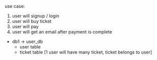use case: 
1. user will signup / login 
1. user will buy ticket
1. user will pay
1. user will get an email after payment is complete

- db1 -> user_db
    - user table
    - ticket table [1 user will have many ticket, ticket belongs to user]